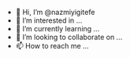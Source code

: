 - 👋 Hi, I’m @nazmiyigitefe
- 👀 I’m interested in ...
- 🌱 I’m currently learning ...
- 💞️ I’m looking to collaborate on ...
- 📫 How to reach me ...

<!---
nazmiyigitefe/nazmiyigitefe is a ✨ special ✨ repository because its `README.md` (this file) appears on your GitHub profile.
You can click the Preview link to take a look at your changes.
--->
